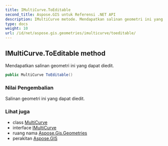 ```yaml
---
title: IMultiCurve.ToEditable
second_title: Aspose.GIS untuk Referensi .NET API
description: IMultiCurve metode. Mendapatkan salinan geometri ini yang dapat diedit.
type: docs
weight: 10
url: /id/net/aspose.gis.geometries/imulticurve/toeditable/
---
```

## IMultiCurve.ToEditable method

Mendapatkan salinan geometri ini yang dapat diedit.

```csharp
public MultiCurve ToEditable()
```

### Nilai Pengembalian

Salinan geometri ini yang dapat diedit.

### Lihat juga

* class [MultiCurve](../../multicurve/)
* interface [IMultiCurve](../)
* ruang nama [Aspose.Gis.Geometries](../../imulticurve/)
* perakitan [Aspose.GIS](../../../)


